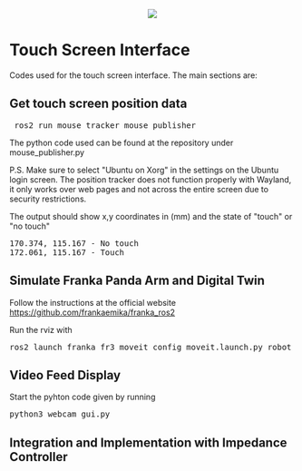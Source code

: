 
<p align="center"><img src="https://github.com/user-attachments/assets/acbb23e4-441a-4693-88fc-804b2b04fbce" /></p> 

# Touch Screen Interface   
Codes used for the touch screen interface. The main sections are:

## Get touch screen position data

<pre> ros2 run mouse_tracker mouse_publisher  </pre>

The python code used can be found at the repository under mouse_publisher.py

P.S. Make sure to select "Ubuntu on Xorg" in the settings on the Ubuntu login screen. The position tracker does not function properly with Wayland, it only works over web pages and not across the entire screen due to security restrictions.

The output should show x,y coordinates in (mm) and the state of "touch" or "no touch"

<pre>170.374, 115.167 - No touch
172.061, 115.167 - Touch</pre>

## Simulate Franka Panda Arm and Digital Twin
Follow the instructions at the official website
https://github.com/frankaemika/franka_ros2

Run the rviz with 
<pre>ros2 launch franka_fr3_moveit_config moveit.launch.py robot_ip:=dont-care use_fake_hardware:=true</pre>

## Video Feed Display

Start the pyhton code given by running

<pre>python3 webcam_gui.py</pre>

## Integration and Implementation with Impedance Controller

